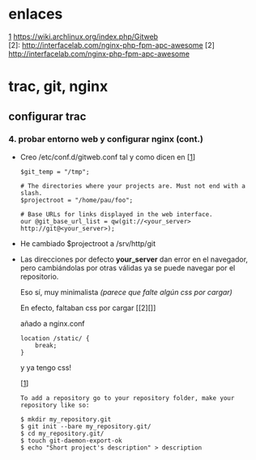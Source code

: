 # enlaces

[1]: https://wiki.archlinux.org/index.php/Gitweb
[1] <https://wiki.archlinux.org/index.php/Gitweb>  
[2]: http://interfacelab.com/nginx-php-fpm-apc-awesome
[2] <http://interfacelab.com/nginx-php-fpm-apc-awesome>  

# trac, git, nginx

## configurar trac

### 4. probar entorno web y configurar nginx (cont.)  

*   Creo /etc/conf.d/gitweb.conf tal y como dicen en [[1][]]

        $git_temp = "/tmp";

        # The directories where your projects are. Must not end with a slash.
        $projectroot = "/home/pau/foo";

        # Base URLs for links displayed in the web interface.
        our @git_base_url_list = qw(git://<your_server> http://git@<your_server>);

*   He cambiado $projectroot a /srv/http/git   
*   Las direcciones por defecto **your_server** dan error en el navegador,
    pero cambiándolas por otras válidas ya se puede navegar por el 
    repositorio.  
        
    Eso sí, muy minimalista *(parece que falte algún css por cargar)*  

    En efecto, faltaban css por cargar [[2][]]  

    añado a nginx.conf

        location /static/ {
            break;
        }

    y ya tengo css!  

    [[1][]]

        To add a repository go to your repository folder, make your 
        repository like so:

        $ mkdir my_repository.git
        $ git init --bare my_repository.git/
        $ cd my_repository.git/
        $ touch git-daemon-export-ok
        $ echo "Short project's description" > description










































